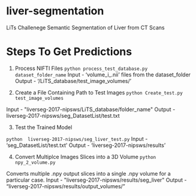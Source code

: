 # liver-segmentation
LiTs Challenege Semantic Segmentation of Liver from CT Scans

# Steps To Get Predictions

1) Process NIFTI Files
`python process_test_database.py dataset_folder_name`
Input - ‘volume_i_.nii’ files from the dataset_folder
Output - ‘/LiTS_database/test_image_volumes/’
 
2) Create a File Containing Path to Test Images
`python Create_test.py test_image_volumes`

Input - "liverseg-2017-nipsws/LiTS_database/folder_name"
Output - liverseg-2017-nipsws/seg_DatasetList/test.txt

3) Test the Trained Model 

`python  liverseg-2017-nipsws/seg_liver_test.py`
Input - ‘seg_DatasetList/test.txt'
Output - ‘liverseg-2017-nipsws/results’

4) Convert Multiplce Images Slices into a 3D Volume
`python npy_2_volume.py`

Converts multiple .npy output slices into a single .npy volume for a particular case.
Input - "liverseg-2017-nipsws/results/seg_liver"
Output - “liverseg-2017-nipsws/results/output_volumes/”
